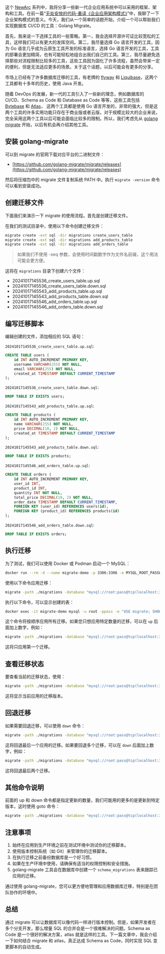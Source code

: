 
<!--
title: 通过Migrate实现数据库的CI/CD
cover: ./cover.png
-->

这个 [NewArc](https://yylives.cc/tag/newarc/) 系列中，我将分享一些新一代企业应用系统中可以采用的框架、架构和工具。在前一篇“[无处安放的代码-重读《企业应用架构模式》](https://yylives.cc/2024/09/11/code-without-a-place-to-be-put/)”中，我聊了一下企业架构模式的意义。今天，我们从一个简单的话题开始，介绍一个可以帮助我们实现数据库 CI/CD 的工具：Golang Migrate。

首先，我来说一下选择工具的一些策略。第一，我会选择开源许可证比较宽松的工具，这样我们可以有更大的发挥空间。第二，我尽量选择 Go 语言开发的工具，因为 Go 语言几乎成为云原生工具开发的标准语言，选择 Go 语言开发的工具，工具的部署会更加精简，也有可能轻松地组合出我们自己的工具。第三，我尽量避免选择那些对流程限制比较多的工具，这些工具因为固化了许多流程，虽然会带来一定的便利，但是无法适应更多的场景。关于这个话题，以后可能会有更多的分享。

市场上已经有了许多数据库迁移的工具，有老牌的 [flyway](https://github.com/flyway/flyway) 和 [Liquibase](https://github.com/liquibase/liquibase)，这两个工具都有十多年的历史，使用 Java 开发。

随着 DevOps 的发展，新一代的工具引入了一些新的理念，例如数据库的 CI/CD、Schema as Code 和 Database as Code 等等，这些工具包括 [Bytebase](https://github.com/bytebase/bytebase) 和 [Atlas](https://github.com/ariga/atlas)， 这两个工具都是使用 Go 语言开发的，非常的强大，但是这两个工具的许多实用功能只存在于商业版或者云版，对于规模比较大的企业来说，完全采用这两个工具以后可能会面临比较多的限制。所以，我们考虑先从 [golang migrate](https://github.com/golang-migrate/migrate) 开始，以后有机会再介绍其他工具。

## 安装 golang-migrate

可以到 migrate 的官网下载对应平台的二进制文件：

- [https://github.com/golang-migrate/migrate/releases](https://github.com/golang-migrate/migrate/releases) 

然后将压缩包中的 migrate 文件复制系统 PATH 中。执行 `migrate -version` 命令可以看到安装成功。

## 创建迁移文件

下面我们来演示一下 migrate 的使用流程。首先是创建迁移文件。

在我们的测试目录中，使用以下命令创建迁移文件：

```bash
migrate create -ext sql -dir migrations create_users_table
migrate create -ext sql -dir migrations add_products_table
migrate create -ext sql -dir migrations add_orders_table
```

> 如果我们不使用 -seq 参数，会使用时间戳数字作为文件名前缀，这个用法可能会更方便。

这将在 `migrations` 目录下创建六个文件：

- 20241017145536_create_users_table.up.sql
- 20241017145536_create_users_table.down.sql
- 20241017145543_add_products_table.up.sql
- 20241017145543_add_products_table.down.sql
- 20241017145546_add_orders_table.up.sql
- 20241017145546_add_orders_table.down.sql

## 编写迁移脚本

编辑创建的文件，添加相应的 SQL 语句：

`20241017145536_create_users_table.up.sql`:

```sql
CREATE TABLE users (
    id INT AUTO_INCREMENT PRIMARY KEY,
    username VARCHAR(255) NOT NULL,
    email VARCHAR(255) NOT NULL,
    created_at TIMESTAMP DEFAULT CURRENT_TIMESTAMP
);
```

`20241017145536_create_users_table.down.sql`:

```sql
DROP TABLE IF EXISTS users;
```

`20241017145543_add_products_table.up.sql`:

```sql
CREATE TABLE products (
    id INT AUTO_INCREMENT PRIMARY KEY,
    name VARCHAR(255) NOT NULL,
    price DECIMAL(10, 2) NOT NULL,
    created_at TIMESTAMP DEFAULT CURRENT_TIMESTAMP
);
```

`20241017145543_add_products_table.down.sql`:

```sql
DROP TABLE IF EXISTS products;
```

`20241017145546_add_orders_table.up.sql`:
```sql
CREATE TABLE orders (
    id INT AUTO_INCREMENT PRIMARY KEY,
    user_id INT,
    product_id INT,
    quantity INT NOT NULL,
    total_price DECIMAL(10, 2) NOT NULL,
    order_date TIMESTAMP DEFAULT CURRENT_TIMESTAMP,
    FOREIGN KEY (user_id) REFERENCES users(id),
    FOREIGN KEY (product_id) REFERENCES products(id)
);
```

`20241017145546_add_orders_table.down.sql`:

```sql
DROP TABLE IF EXISTS orders;
```

## 执行迁移

为了测试，我们可以使用 Docker 或 Podman 启动一个 MySQL：

```bash
docker run --rm -d --name migrate-demo -p 3306:3306 -e MYSQL_ROOT_PASSWORD=pass -e MYSQL_DATABASE=migrate mysql
```

使用以下命令应用迁移：

```bash
migrate -path ./migrations -database "mysql://root:pass@tcp(localhost:3306)/migrate" up
```

执行以下命令，可以显示创建的表：

```bash
docker exec -it migrate-demo mysql -u root -ppass -e "USE migrate; SHOW TABLES;"
```

这个命令将按顺序应用所有迁移。如果您只想应用特定数量的迁移，可以在 `up` 后面加上数字，例如：

```bash
migrate -path ./migrations -database "mysql://root:pass@tcp(localhost:3306)/migrate" up 1
```

这将只应用第一个迁移。

## 查看迁移状态

要查看当前的迁移状态，使用：

```bash
migrate -path ./migrations -database "mysql://root:pass@tcp(localhost:3306)/migrate" version
```

这将显示当前应用的迁移版本。

## 回退迁移

如果需要回退迁移，可以使用 `down` 命令：

```bash
migrate -path ./migrations -database "mysql://root:pass@tcp(localhost:3306)/migrate" down
```

这将回退最后一个应用的迁移。如果要回退多个迁移，可以在 `down` 后面加上数字，例如：

```bash
migrate -path ./migrations -database "mysql://root:pass@tcp(localhost:3306)/migrate" down 2
```

这将回退最后两个迁移。

## 其他命令说明

前面的 up 和 down 命令都是指定更新的数量，我们可能用的更多的是更新到特定版本，这时使用 goto 命令：

```bash
migrate -path ./migrations -database "mysql://root:pass@tcp(localhost:3306)/migrate" goto 20241017145543
```

## 注意事项

1. 始终在应用到生产环境之前在测试环境中测试你的迁移脚本。
2. 使用版本控制系统（如 Git）来管理你的迁移脚本。
3. 在执行迁移之前备份数据库是一个好习惯。
4. 如果在生产环境中使用，请确保有适当的权限控制和安全措施。
5. golang-migrate 工具会在数据库中创建一个 `schema_migrations` 表来跟踪已应用的迁移。

通过使用 golang-migrate，您可以更方便地管理和应用数据库迁移，特别是在团队协作的环境中。

## 总结

通过 migrate 可以让数据库可以像代码一样进行版本控制。但是，如果开发者在多个分支开发，那么增量 SQL 的合并会是一个很难解决的问题。Schema as Code 是一个很好的解决方案，atlas 就是这样的工具。下一篇文章中，我会介绍一下如何结合 migrate 和 atlas，真正达成 Schema as Code，同时实现 SQL 变更脚本的自动生成。





